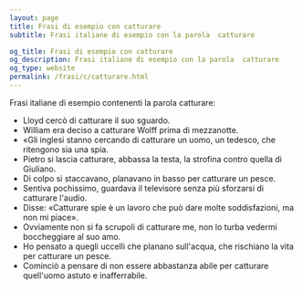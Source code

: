```yaml
---
layout: page
title: Frasi di esempio con catturare 
subtitle: Frasi italiane di esempio con la parola  catturare

og_title: Frasi di esempio con catturare 
og_description: Frasi italiane di esempio con la parola  catturare
og_type: website
permalink: /frasi/c/catturare.html
---
```


Frasi italiane di esempio contenenti la parola catturare:


- Lloyd cercò di catturare il suo sguardo.
- William era deciso a catturare Wolff prima di mezzanotte.
- «Gli inglesi stanno cercando di catturare un uomo, un tedesco, che ritengono sia una spia.
- Pietro si lascia catturare, abbassa la testa, la strofina contro quella di Giuliano.
- Di colpo si staccavano, planavano in basso per catturare un pesce.
- Sentiva pochissimo, guardava il televisore senza più sforzarsi di catturare l'audio.
- Disse: «Catturare spie è un lavoro che può dare molte soddisfazioni, ma non mi piace».
- Ovviamente non si fa scrupoli di catturare me, non lo turba vedermi boccheggiare al suo amo.
- Ho pensato a quegli uccelli che planano sull'acqua, che rischiano la vita per catturare un pesce.
- Cominciò a pensare di non essere abbastanza abile per catturare quell'uomo astuto e inafferrabile.
